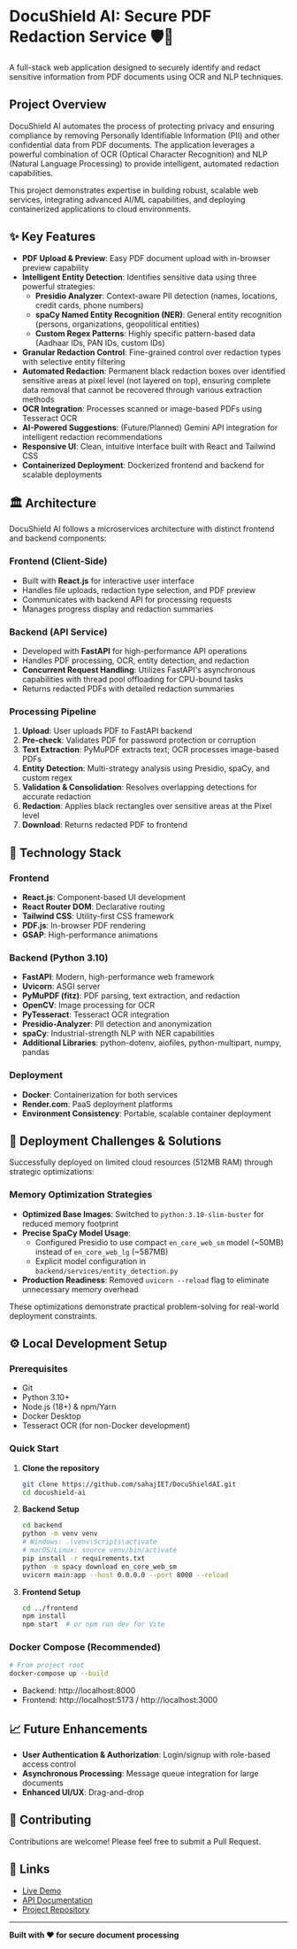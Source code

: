 # DocuShield AI: Secure PDF Redaction Service 🛡️📄

A full-stack web application designed to securely identify and redact sensitive information from PDF documents using OCR and NLP techniques.

## Project Overview

DocuShield AI automates the process of protecting privacy and ensuring compliance by removing Personally Identifiable Information (PII) and other confidential data from PDF documents. The application leverages a powerful combination of OCR (Optical Character Recognition) and NLP (Natural Language Processing) to provide intelligent, automated redaction capabilities.

This project demonstrates expertise in building robust, scalable web services, integrating advanced AI/ML capabilities, and deploying containerized applications to cloud environments.

## ✨ Key Features

- **PDF Upload & Preview**: Easy PDF document upload with in-browser preview capability
- **Intelligent Entity Detection**: Identifies sensitive data using three powerful strategies:
  - **Presidio Analyzer**: Context-aware PII detection (names, locations, credit cards, phone numbers)
  - **spaCy Named Entity Recognition (NER)**: General entity recognition (persons, organizations, geopolitical entities)
  - **Custom Regex Patterns**: Highly specific pattern-based data (Aadhaar IDs, PAN IDs, custom IDs)
- **Granular Redaction Control**: Fine-grained control over redaction types with selective entity filtering
- **Automated Redaction**: Permanent black redaction boxes over identified sensitive areas at pixel level (not layered on top), ensuring complete data removal that cannot be recovered through various extraction methods
- **OCR Integration**: Processes scanned or image-based PDFs using Tesseract OCR
- **AI-Powered Suggestions**: (Future/Planned) Gemini API integration for intelligent redaction recommendations
- **Responsive UI**: Clean, intuitive interface built with React and Tailwind CSS
- **Containerized Deployment**: Dockerized frontend and backend for scalable deployments

## 🏛️ Architecture

DocuShield AI follows a microservices architecture with distinct frontend and backend components:

### Frontend (Client-Side)
- Built with **React.js** for interactive user interface
- Handles file uploads, redaction type selection, and PDF preview
- Communicates with backend API for processing requests
- Manages progress display and redaction summaries

### Backend (API Service)
- Developed with **FastAPI** for high-performance API operations
- Handles PDF processing, OCR, entity detection, and redaction
- **Concurrent Request Handling**: Utilizes FastAPI's asynchronous capabilities with thread pool offloading for CPU-bound tasks
- Returns redacted PDFs with detailed redaction summaries

### Processing Pipeline

1. **Upload**: User uploads PDF to FastAPI backend
2. **Pre-check**: Validates PDF for password protection or corruption
3. **Text Extraction**: PyMuPDF extracts text; OCR processes image-based PDFs
4. **Entity Detection**: Multi-strategy analysis using Presidio, spaCy, and custom regex
5. **Validation & Consolidation**: Resolves overlapping detections for accurate redaction
6. **Redaction**: Applies black rectangles over sensitive areas at the Pixel level
7. **Download**: Returns redacted PDF to frontend

## 🚀 Technology Stack

### Frontend
- **React.js**: Component-based UI development
- **React Router DOM**: Declarative routing
- **Tailwind CSS**: Utility-first CSS framework
- **PDF.js**: In-browser PDF rendering
- **GSAP**: High-performance animations

### Backend (Python 3.10)
- **FastAPI**: Modern, high-performance web framework
- **Uvicorn**: ASGI server
- **PyMuPDF (fitz)**: PDF parsing, text extraction, and redaction
- **OpenCV**: Image processing for OCR
- **PyTesseract**: Tesseract OCR integration
- **Presidio-Analyzer**: PII detection and anonymization
- **spaCy**: Industrial-strength NLP with NER capabilities
- **Additional Libraries**: python-dotenv, aiofiles, python-multipart, numpy, pandas

### Deployment
- **Docker**: Containerization for both services
- **Render.com**: PaaS deployment platforms
- **Environment Consistency**: Portable, scalable container deployment

## 🧠 Deployment Challenges & Solutions

Successfully deployed on limited cloud resources (512MB RAM) through strategic optimizations:

### Memory Optimization Strategies
- **Optimized Base Images**: Switched to `python:3.10-slim-buster` for reduced memory footprint
- **Precise SpaCy Model Usage**: 
  - Configured Presidio to use compact `en_core_web_sm` model (~50MB) instead of `en_core_web_lg` (~587MB)
  - Explicit model configuration in `backend/services/entity_detection.py`
- **Production Readiness**: Removed `uvicorn --reload` flag to eliminate unnecessary memory overhead

These optimizations demonstrate practical problem-solving for real-world deployment constraints.

## ⚙️ Local Development Setup

### Prerequisites
- Git
- Python 3.10+
- Node.js (18+) & npm/Yarn
- Docker Desktop
- Tesseract OCR (for non-Docker development)

### Quick Start

1. **Clone the repository**
   ```bash
   git clone https://github.com/sahajIET/DocuShieldAI.git
   cd docushield-ai
   ```

2. **Backend Setup**
   ```bash
   cd backend
   python -m venv venv
   # Windows: .\venv\Scripts\activate
   # macOS/Linux: source venv/bin/activate
   pip install -r requirements.txt
   python -m spacy download en_core_web_sm
   uvicorn main:app --host 0.0.0.0 --port 8000 --reload
   ```

3. **Frontend Setup**
   ```bash
   cd ../frontend
   npm install
   npm start  # or npm run dev for Vite
   ```

### Docker Compose (Recommended)

```bash
# From project root
docker-compose up --build
```

- Backend: http://localhost:8000
- Frontend: http://localhost:5173 / http://localhost:3000

## 📈 Future Enhancements

- **User Authentication & Authorization**: Login/signup with role-based access control
- **Asynchronous Processing**: Message queue integration for large documents
- **Enhanced UI/UX**: Drag-and-drop

## 🤝 Contributing

Contributions are welcome! Please feel free to submit a Pull Request.

## 🔗 Links

- [Live Demo](https://docushieldai-frontend.onrender.com/)
- [API Documentation](https://docushieldai-backend.onrender.com/docs)
- [Project Repository](https://github.com/sahajIET/DocuShieldAI)

---

**Built with ❤️ for secure document processing**